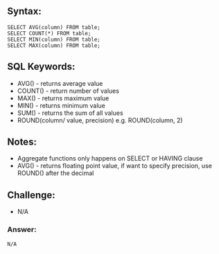 ## Syntax:

```
SELECT AVG(column) FROM table;
SELECT COUNT(*) FROM table;
SELECT MIN(column) FROM table;
SELECT MAX(column) FROM table;
```

## SQL Keywords:

- AVG() - returns average value
- COUNT() - return number of values
- MAX() - returns maximum value
- MIN() - returns minimum value
- SUM() - returns the sum of all values
- ROUND(column/ value, precision) e.g. ROUND(column, 2)

## Notes:

- Aggregate functions only happens on SELECT or HAVING clause
- AVG() - returns floating point value, if want to specify precision, use ROUND() after the decimal

## Challenge:

- N/A

### Answer:

```
N/A
```
